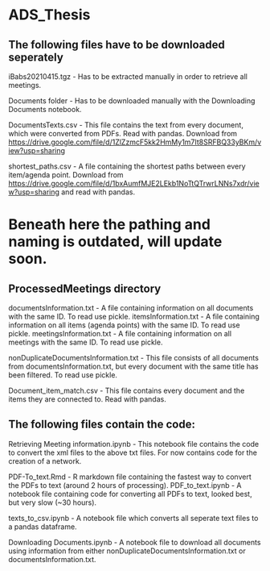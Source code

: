 # ADS_Thesis

## The following files have to be downloaded seperately

iBabs20210415.tgz   -   Has to be extracted manually in order to retrieve all meetings.

Documents folder    -   Has to be downloaded manually with the Downloading Documents notebook.

DocumentsTexts.csv        -   This file contains the text from every document, which were converted from PDFs. Read with pandas. Download from https://drive.google.com/file/d/1ZlZzmcF5kk2HmMy1m7It8SRFBQ33yBKm/view?usp=sharing

shortest_paths.csv    -   A file containing the shortest paths between every item/agenda point. Download from https://drive.google.com/file/d/1bxAumfMJE2LEkb1NoTtQTrwrLNNs7xdr/view?usp=sharing and read with pandas.


# Beneath here the pathing and naming is outdated, will update soon.


## ProcessedMeetings directory

documentsInformation.txt  -   A file containing information on all documents with the same ID. To read use pickle.
itemsInformation.txt      -   A file containing information on all items (agenda points) with the same ID. To read use pickle.
meetingsInformation.txt   -   A file containing information on all meetings with the same ID. To read use pickle.

nonDuplicateDocumentsInformation.txt  - This file consists of all documents from documentsInformation.txt, but every document 
                                        with the same title has been filtered. To read use pickle.
                                        
Document_item_match.csv   -   This file contains every document and the items they are connected to. Read with pandas.

## The following files contain the code:


Retrieving Meeting information.ipynb    -   This notebook file contains the code to convert the xml files to the above txt files. 
                                            For now contains code for the creation of a network.
   
PDF-To_text.Rmd     -   R markdown file containing the fastest way to convert the PDFs to text (around 2 hours of processing).
PDF_to_text.ipynb   -   A notebook file containing code for converting all PDFs to text, looked best, but very slow (~30 hours).

texts_to_csv.ipynb  -   A notebook file which converts all seperate text files to a pandas dataframe.

Downloading Documents.ipynb   -   A notebook file to download all documents using information from either 
                                  nonDuplicateDocumentsInformation.txt or documentsInformation.txt.
